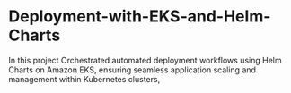 # Deployment-with-EKS-and-Helm-Charts
In this project Orchestrated automated deployment workflows using Helm Charts on Amazon EKS, ensuring seamless application scaling and management within Kubernetes clusters, 
